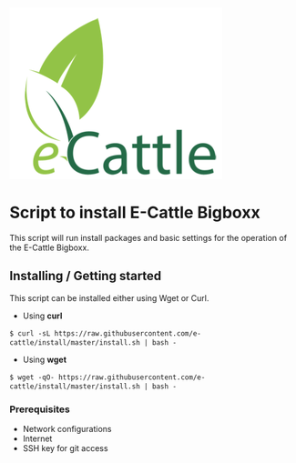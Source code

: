 ![Logo of the project](./images/E-CattleLogo.png)

# Script to install E-Cattle Bigboxx

This script will run install packages and basic settings for the operation of the E-Cattle Bigboxx.

## Installing / Getting started

This script can be installed either using Wget or Curl.

* Using **curl**
```shell
$ curl -sL https://raw.githubusercontent.com/e-cattle/install/master/install.sh | bash -
```

* Using **wget**
```shell
$ wget -qO- https://raw.githubusercontent.com/e-cattle/install/master/install.sh | bash -
```

### Prerequisites

* Network configurations
* Internet
* SSH key for git access


